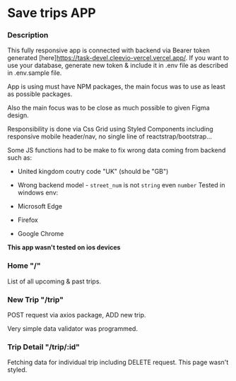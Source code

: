 # Save trips APP

### Description

This fully responsive app is connected with backend via Bearer token generated [here]https://task-devel.cleevio-vercel.vercel.app/. If you want to use your database, generate new token & include it in .env file as described in .env.sample file.

App is using must have NPM packages, the main focus was to use as least as possible packages.

Also the main focus was to be close as much possible to given Figma design.

Responsibility is done via Css Grid using Styled Components including responsive mobile header/nav, no single line of reactstrap/bootstrap...

Some JS functions had to be make to fix wrong data coming from backend such as:

- United kingdom coutry code "UK" (should be "GB")
- Wrong backend model - `street_num` is not `string` even `number`
  Tested in windows env:

- Microsoft Edge
- Firefox
- Google Chrome

**This app wasn't tested on ios devices**

### Home "/"

List of all upcoming & past trips.

### New Trip "/trip"

POST request via axios package, ADD new trip.

Very simple data validator was programmed.

### Trip Detail "/trip/:id"

Fetching data for individual trip including DELETE request.
This page wasn't styled.
